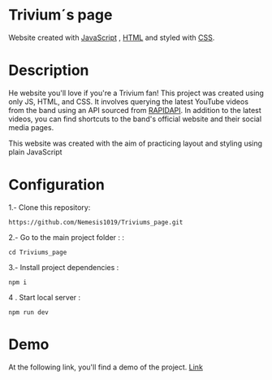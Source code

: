 # Trivium´s page

Website created with [JavaScript](https://developer.mozilla.org/es/docs/Web/JavaScript) , [HTML](https://developer.mozilla.org/es/docs/Web/HTML) and styled with  [CSS](https://developer.mozilla.org/en-US/docs/Web/CSS). 


#  Description
He website you'll love if you're a Trivium fan! This project was created using only JS, HTML, and CSS. It involves querying the latest YouTube videos from the band using an API sourced from [RAPIDAPI](https://rapidapi.com/hub). In addition to the latest videos, you can find shortcuts to the band's official website and their social media pages.

This website was created with the aim of practicing layout and styling using plain JavaScript


# Configuration

1.- Clone this repository:
 
	https://github.com/Nemesis1019/Triviums_page.git

  
2.- Go to the main project folder : :

    cd Triviums_page

3.- Install project dependencies :

    npm i
4 . Start local server :

    npm run dev

# Demo
At the following link, you'll find a demo of the project.
[Link](https://nemesis1019.github.io/Triviums_page/)
